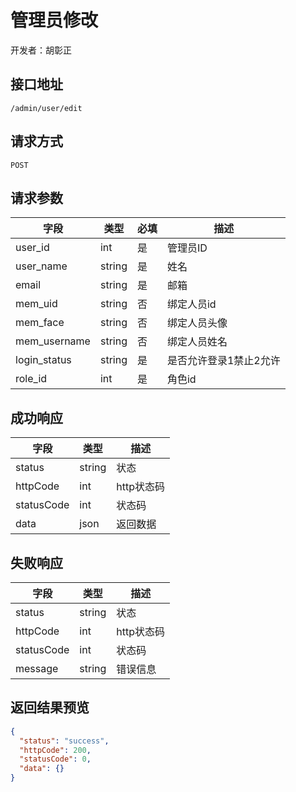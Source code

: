 # 管理员修改

开发者：胡彰正

## 接口地址

`/admin/user/edit`

## 请求方式

`POST`

## 请求参数

| 字段 | 类型   | 必填 | 描述     |
| ---- | ------ | ---- | -------- |
| user_id | int | 是 | 管理员ID |
| user_name | string |是| 姓名 | 
| email | string | 是|邮箱 |
| mem_uid | string |否| 绑定人员id |
| mem_face | string |否| 绑定人员头像 |
| mem_username | string |否| 绑定人员姓名 |
| login_status | string |是| 是否允许登录1禁止2允许 |
| role_id | int | 是|角色id |

## 成功响应

| 字段       | 类型    | 描述        |
| ---------- | ------- | ----------- |
| status    | string  | 状态    |
| httpCode     | int  | http状态码    |
| statusCode | int  | 状态码 |
| data  | json  | 返回数据      |

## 失败响应

| 字段       | 类型    | 描述        |
| ---------- | ------- | ----------- |
| status    | string  | 状态    |
| httpCode     | int  | http状态码    |
| statusCode | int  | 状态码 |
| message  | string  | 错误信息      |

## 返回结果预览

```json
{
  "status": "success",
  "httpCode": 200,
  "statusCode": 0,
  "data": {}
}
```